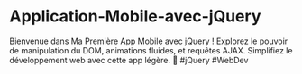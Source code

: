# Application-Mobile-avec-jQuery
 Bienvenue dans Ma Première App Mobile avec jQuery ! Explorez le pouvoir de manipulation du DOM, animations fluides, et requêtes AJAX. Simplifiez le développement web avec cette app légère. 🚀 #jQuery #WebDev
